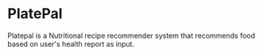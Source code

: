# PlatePal
Platepal is a Nutritional recipe recommender system that recommends food based on user's health report as input.
